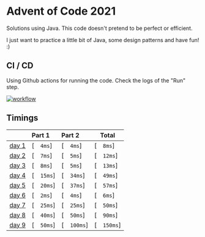 # Advent of Code 2021

Solutions using Java. This code doesn't pretend to be perfect or efficient. 

I just want to practice a little bit of Java, some design patterns and have fun! :)

## CI / CD
Using Github actions for running the code. Check the logs of the "Run" step.

[![workflow](https://github.com/imdany/AdventOfCode2021/actions/workflows/maven.yml/badge.svg)](https://github.com/imdany/AdventOfCode2021/actions/workflows/maven.yml)

## Timings 

|                                              | Part 1     | Part 2      | Total       |
|:---------------------------------------------|:-----------|:------------|-------------|
| [day 1](https://adventofcode.com/2021/day/1) | [`  4ms`]  | [`  4ms`]   | [`  8ms`]   |
| [day 2](https://adventofcode.com/2021/day/2) | [`  7ms`]  | [`  5ms`]   | [`  12ms`]  |
| [day 3](https://adventofcode.com/2021/day/3) | [`  8ms`]  | [`  5ms`]   | [`  13ms`]  |
| [day 4](https://adventofcode.com/2021/day/4) | [`  15ms`] | [`  34ms`]  | [`  49ms`]  |
| [day 5](https://adventofcode.com/2021/day/5) | [`  20ms`] | [`  37ms`]  | [`  57ms`]  |
| [day 6](https://adventofcode.com/2021/day/6) | [`  2ms`]  | [`  4ms`]   | [`  6ms`]   |
| [day 7](https://adventofcode.com/2021/day/7) | [`  25ms`] | [`  25ms`]  | [`  50ms`]  |
| [day 8](https://adventofcode.com/2021/day/8) | [`  40ms`] | [`  50ms`]  | [`  90ms`]  |
| [day 9](https://adventofcode.com/2021/day/9) | [`  50ms`] | [`  100ms`] | [`  150ms`] |

